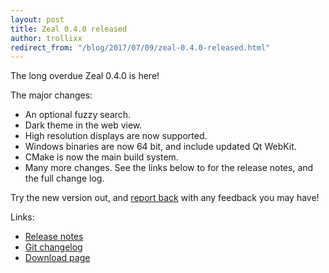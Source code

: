 ```yaml
---
layout: post
title: Zeal 0.4.0 released
author: trollixx
redirect_from: "/blog/2017/07/09/zeal-0.4.0-released.html"
---
```

The long overdue Zeal 0.4.0 is here!

The major changes:

* An optional fuzzy search.
* Dark theme in the web view.
* High resolution displays are now supported.
* Windows binaries are now 64 bit, and include updated Qt WebKit.
* CMake is now the main build system.
* Many more changes. See the links below to for the release notes, and the full change log.

Try the new version out, and [report back](https://zealdocs.org/contact.html) with any feedback you may have!

Links:

* [Release notes](https://github.com/zealdocs/zeal/releases/tag/v0.4.0)
* [Git changelog](https://github.com/zealdocs/zeal/compare/v0.3.1...v0.4.0)
* [Download page](https://zealdocs.org/download.html)
